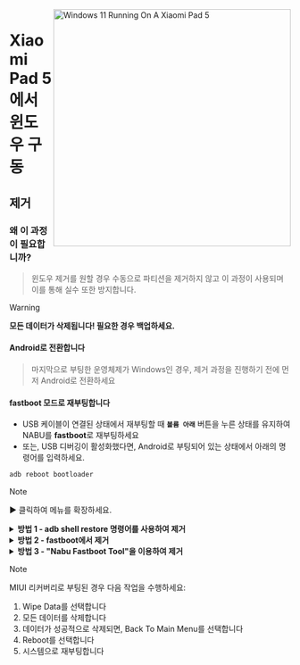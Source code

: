 <img align="right" src="https://raw.githubusercontent.com/erdilS/Port-Windows-11-Xiaomi-Pad-5/main/nabu.png" width="425" alt="Windows 11 Running On A Xiaomi Pad 5">

# Xiaomi Pad 5 에서 윈도우 구동

## 제거

### 왜 이 과정이 필요합니까?
> 윈도우 제거를 원할 경우 수동으로 파티션을 제거하지 않고 이 과정이 사용되며 이를 통해 실수 또한 방지합니다.

> [!Warning]
> **모든 데이터가 삭제됩니다! 필요한 경우 백업하세요.**

#### Android로 전환합니다
> 마지막으로 부팅한 운영체제가 Windows인 경우, 제거 과정을 진행하기 전에 먼저 Android로 전환하세요

#### fastboot 모드로 재부팅합니다
- USB 케이블이 연결된 상태에서 재부팅할 때 **`볼륨 아래`** 버튼을 누른 상태를 유지하여 NABU를 **fastboot**로 재부팅하세요
- 또는, USB 디버깅이 활성화했다면, Android로 부팅되어 있는 상태에서 아래의 명령어를 입력하세요.
```cmd
adb reboot bootloader
```

> [!NOTE]
>
> ▶️ 클릭하여 메뉴를 확장하세요.

<details>
  <summary><strong>방법 1 - adb shell restore 명령어를 사용하여 제거</strong></summary>

### 준비물
- [```안드로이드 플랫폼 도구```](https://developer.android.com/studio/releases/platform-tools)
  
- [```맞춤화된 리커버리 이미지```](https://github.com/erdilS/Port-Windows-11-Xiaomi-Pad-5/releases/download/1.0/recovery.img)

#### 맞춤화된 리커버리로 부팅합니다
> platform-tools 폴더에서 CMD 창을 열고, 아래의 명령어를 실행합니다 (fastboot 모드에 진입하면 실행하세요)
```cmd
fastboot boot path\to\recovery.img
```

#### 파티션 레이아웃을 복원합니다
> [!Warning]
> 안드로이드 파일이 모두 초기화됩니다. 필요한 경우 미리 백업하세요.

```cmd
adb shell restore
```

### 안드로이드로 재부팅
```cmd
adb reboot 
```

## 끝!

</details>

<details>
  <summary><strong>방법 2 - fastboot에서 제거</strong></summary>

### 준비물물
- [```안드로이드 플랫폼 도구```](https://developer.android.com/studio/releases/platform-tools)

- [```gpt_both0.bin```](https://github.com/erdilS/Port-Windows-11-Xiaomi-Pad-5/releases/download/1.0/gpt_both0.bin) 

### 파티션 테이블 복원
> ```path\to\gpt_both0.bin```를 gpt_both0.bin 파일의 경로로 교체하세요.
```cmd
fastboot flash partition:0 path\to\gpt_both0.bin
```

#### userdata 초기화
> To avoid a bootloop and restore FS size
```cmd
fastboot -w
```

#### Android로 재부팅
```cmd
fastboot reboot
```

## 끝!

</details>

<details>
  <summary><strong>방법 3 - "Nabu Fastboot Tool"을 이용하여 제거</strong></summary>

### 준비물
 **`Xiaomi Pad 5`**`를 `**`다른 장치`**`로 연결할 `**`케이블`**

 **`다른 장치 (Android, Windows, Mac 또는 Linux)`**

### Fastboot Tool 웹사이트 연결
- **[Nabu Fastboot Tool](https://arkt-7.github.io/nabu/)**를 다른 장치의 브라우저에서 엽니다.
- **`Connect Device Fastboot`** 버튼을 클릭합니다.
- 리스트에서 **`Android`**를 선택하고 **`allow`**를 선택하여 권한을 허용합니다.

### 초기화 및 파티션 순정화
- **`Format/wipe make Partition Stock`** 부분까지 화면을 스크롤하여 내립니다.
- 입력 상자에 **`format`**을 입력합니다.
- 마지막으로, **`Format/Wipe`** 버튼을 클릭하고 경고 메시지가 나타나면 **`OK`**를 선택합니다.
- 초기화가 끝나면, 성공 메시지가 나타납니다. **`OK`**를 클릭하여 메시지 창을 닫습니다.
- 화면을 스크롤하여 올리고 **`Reboot Device`** 버튼을 클릭핳여 장치를 다시 시작합니다.

## 끝!

</details>

> [!NOTE]
> MIUI 리커버리로 부팅된 경우 다음 작업을 수행하세요:
> 1. Wipe Data를 선택합니다
> 2. 모든 데이터를 삭제합니다
> 3. 데이터가 성공적으로 삭제되면, Back To Main Menu를 선택합니다
> 4. Reboot를 선택합니다
> 5. 시스템으로 재부팅합니다





















